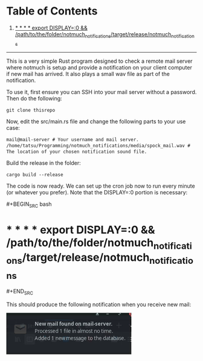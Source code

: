 
# Table of Contents

1.  [\* \* \* \* export DISPLAY=:0 && /path/to/the/folder/notmuch<sub>notifications</sub>/target/release/notmuch<sub>notifications</sub>](#orgd70ad18)

---

This is a very simple Rust program designed to check a remote mail server where notmuch is setup and provide a notification on your client computer if new mail has arrived. It also plays a small wav file as part of the notification.

To use it, first ensure you can SSH into your mail server without a password. Then do the following:

    git clone thisrepo

Now, edit the src/main.rs file and change the following parts to your use case:

    mail@mail-server # Your username and mail server.
    /home/tatsu/Programming/notmuch_notifications/media/spock_mail.wav # The location of your chosen notification sound file.

Build the release in the folder:

    cargo build --release

The code is now ready. We can set up the cron job now to run every minute (or whatever you prefer). Note that the DISPLAY=:0 portion is necessary:

\#+BEGIN<sub>SRC</sub> bash


<a id="orgd70ad18"></a>

# \* \* \* \* export DISPLAY=:0 && /path/to/the/folder/notmuch<sub>notifications</sub>/target/release/notmuch<sub>notifications</sub>

\#+END<sub>SRC</sub>

This should produce the following notification when you receive new mail:

![img](./media/screenshot.png "Screenshot of an example notification.")

